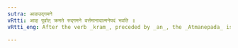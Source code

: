 ```yaml
---
sutra: आङउद्गमने
vRtti: आङ् पूर्वात् क्रमते रुद्गमने वर्त्तमानादात्मनेपदं भवति ॥
vRtti_eng: After the verb _kram_, preceded by _an_, the _Atmanepada_ is employed, when used in the sense of the rising of a luminary.

---
```

